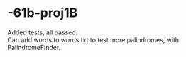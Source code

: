 # -61b-proj1B
Added tests, all passed.</br>
Can add words to words.txt to test more palindromes, with PalindromeFinder.
